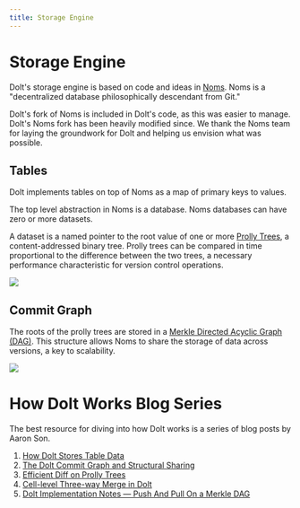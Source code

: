 ```yaml
---
title: Storage Engine
---
```


# Storage Engine

Dolt's storage engine is based on code and ideas in [Noms](https://github.com/attic-labs/noms). Noms is a "decentralized database philosophically descendant from Git."

Dolt's fork of Noms is included in Dolt's code, as this was easier to manage. Dolt's Noms fork has been heavily modified since. We thank the Noms team for laying the groundwork for Dolt and helping us envision what was possible.

## Tables

Dolt implements tables on top of Noms as a map of primary keys to values.

The top level abstraction in Noms is a database. Noms databases can have zero or more datasets. 

A dataset is a named pointer to the root value of one or more [Prolly Trees](./storage-engine/prolly-tree.md), a content-addressed binary tree. Prolly trees can be compared in time proportional to the difference between the two trees, a necessary performance characteristic for version control operations. 

![](../.gitbook/assets/dolt-table-value.png)

## Commit Graph

The roots of the prolly trees are stored in a [Merkle Directed Acyclic Graph (DAG)](https://docs.ipfs.io/concepts/merkle-dag/). This structure allows Noms to share the storage of data across versions, a key to scalability. 

![](../.gitbook/assets/dolt-commit-graph.png)

# How Dolt Works Blog Series

The best resource for diving into how Dolt works is a series of blog posts by Aaron Son.

1. [How Dolt Stores Table Data](https://www.dolthub.com/blog/2020-04-01-how-dolt-stores-table-data/)
2. [The Dolt Commit Graph and Structural Sharing](https://www.dolthub.com/blog/2020-05-13-dolt-commit-graph-and-structural-sharing/)
3. [Efficient Diff on Prolly Trees](https://www.dolthub.com/blog/2020-06-16-efficient-diff-on-prolly-trees/)
4. [Cell-level Three-way Merge in Dolt](https://www.dolthub.com/blog/2020-07-15-three-way-merge/)
5. [Dolt Implementation Notes — Push And Pull On a Merkle DAG](https://www.dolthub.com/blog/2020-09-09-push-pull-on-a-merkle-dag/)
